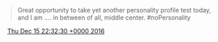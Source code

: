 > Great opportunity to take yet another personality profile test today, and I am \.\.\.\. in between of all, middle center\. \#noPersonality

<img src="../../media/tweet.ico" width="12" /> [Thu Dec 15 22:32:30 +0000 2016](https://twitter.com/DromerDenker/status/809526574311731200)